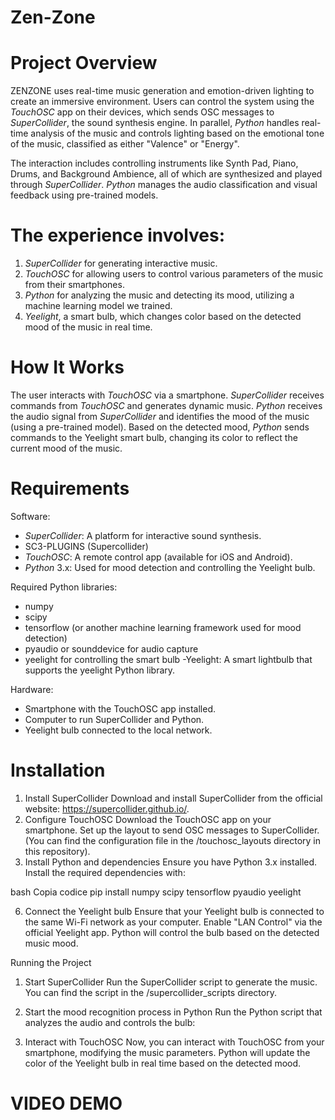 # Zen-Zone
# Project Overview

ZENZONE uses real-time music generation and emotion-driven lighting to create an immersive environment. Users can control the system using the _TouchOSC_ app on their devices, which sends OSC messages to _SuperCollider_, the sound synthesis engine. In parallel, _Python_ handles real-time analysis of the music and controls lighting based on the emotional tone of the music, classified as either "Valence" or "Energy".

The interaction includes controlling instruments like Synth Pad, Piano, Drums, and Background Ambience, all of which are synthesized and played through _SuperCollider_. _Python_ manages the audio classification and visual feedback using pre-trained models.


# The experience involves:
1. _SuperCollider_ for generating interactive music.
2. _TouchOSC_ for allowing users to control various parameters of the music from their smartphones.
3. _Python_ for analyzing the music and detecting its mood, utilizing a machine learning model we trained.
4. _Yeelight_, a smart bulb, which changes color based on the detected mood of the music in real time.
# How It Works
The user interacts with _TouchOSC_ via a smartphone.
_SuperCollider_ receives commands from _TouchOSC_ and generates dynamic music.
_Python_ receives the audio signal from _SuperCollider_ and identifies the mood of the music (using a pre-trained model).
Based on the detected mood, _Python_ sends commands to the Yeelight smart bulb, changing its color to reflect the current mood of the music.
# Requirements
Software:
- _SuperCollider_: A platform for interactive sound synthesis.
- SC3-PLUGINS (Supercollider)
- _TouchOSC_: A remote control app (available for iOS and Android).
- _Python_ 3.x: Used for mood detection and controlling the Yeelight bulb.
  
Required Python libraries:
- numpy
- scipy
- tensorflow (or another machine learning framework used for mood detection)
- pyaudio or sounddevice for audio capture
- yeelight for controlling the smart bulb
-Yeelight: A smart lightbulb that supports the yeelight Python library.

Hardware:
- Smartphone with the TouchOSC app installed.
- Computer to run SuperCollider and Python.
- Yeelight bulb connected to the local network.

# Installation
1. Install SuperCollider
Download and install SuperCollider from the official website: https://supercollider.github.io/.
2. Configure TouchOSC
Download the TouchOSC app on your smartphone.
Set up the layout to send OSC messages to SuperCollider. (You can find the configuration file in the /touchosc_layouts directory in this repository).
3. Install Python and dependencies
Ensure you have Python 3.x installed. Install the required dependencies with:

bash
Copia codice
pip install numpy scipy tensorflow pyaudio yeelight

6. Connect the Yeelight bulb
Ensure that your Yeelight bulb is connected to the same Wi-Fi network as your computer. Enable "LAN Control" via the official Yeelight app. Python will control the bulb based on the detected music mood.

Running the Project
1. Start SuperCollider
Run the SuperCollider script to generate the music. You can find the script in the /supercollider_scripts directory.

2. Start the mood recognition process in Python
Run the Python script that analyzes the audio and controls the bulb:

3. Interact with TouchOSC
Now, you can interact with TouchOSC from your smartphone, modifying the music parameters. Python will update the color of the Yeelight bulb in real time based on the detected mood.


# VIDEO DEMO

